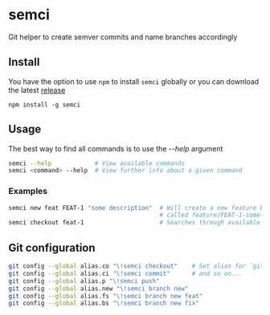 semci
===

Git helper to create semver commits and name branches accordingly

Install
---

You have the option to use `npm` to install `semci` globally or you can download
the latest [release](https://github.com/lumio/semci/releases/)

```
npm install -g semci
```

Usage
---

The best way to find all commands is to use the *--help* argument

```bash
semci --help            # View available commands
semci <command> --help  # View further info about a given command
```

### Examples

```bash
semci new feat FEAT-1 "some description"  # Will create a new feature branch
                                          # called feature/FEAT-1-some-description
semci checkout feat-1                     # Searches through available branches
```

Git configuration
---

```bash
git config --global alias.co "\!semci checkout"    # Set alias for `git co` to map to `semci checkout`
git config --global alias.ci "\!semci commit"      # and so on...
git config --global alias.p "\!semci push"
git config --global alias.new "\!semci branch new"
git config --global alias.fs "\!semci branch new feat"
git config --global alias.bs "\!semci branch new fix"
```
